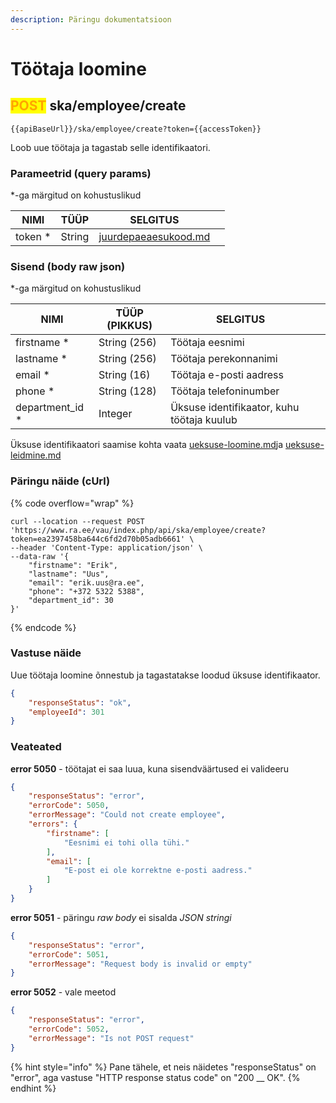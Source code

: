 ```yaml
---
description: Päringu dokumentatsioon
---
```


# Töötaja loomine

## <mark style="color:orange;">POST</mark> ska/employee/create

```
{{apiBaseUrl}}/ska/employee/create?token={{accessToken}}
```

Loob uue töötaja ja tagastab selle identifikaatori.

### Parameetrid (query params)

\*-ga märgitud on kohustuslikud

| NIMI     | TÜÜP   | SELGITUS                                                     |   |
| -------- | ------ | ------------------------------------------------------------ | - |
| token \* | String | [juurdepaeaesukood.md](../../juurdepaeaesukood.md "mention") |   |

### Sisend (body raw json)

\*-ga märgitud on kohustuslikud

| NIMI              | TÜÜP (PIKKUS) | SELGITUS                                   |   |
| ----------------- | ------------- | ------------------------------------------ | - |
| firstname \*      | String (256)  | Töötaja eesnimi                            |   |
| lastname \*       | String (256)  | Töötaja perekonnanimi                      |   |
| email \*          | String (16)   | Töötaja e-posti aadress                    |   |
| phone \*          | String (128)  | Töötaja telefoninumber                     |   |
| department\_id \* | Integer       | Üksuse identifikaator, kuhu töötaja kuulub |   |

Üksuse identifikaatori saamise kohta vaata [ueksuse-loomine.md](../ueksus/ueksuse-loomine.md "mention")ja [ueksuse-leidmine.md](../ueksus/ueksuse-leidmine.md "mention")

### Päringu näide (cUrl)

{% code overflow="wrap" %}
```shell
curl --location --request POST 'https://www.ra.ee/vau/index.php/api/ska/employee/create?token=ea2397458ba644c6fd2d70b05adb6661' \
--header 'Content-Type: application/json' \
--data-raw '{
    "firstname": "Erik",
    "lastname": "Uus",
    "email": "erik.uus@ra.ee",
    "phone": "+372 5322 5388",
    "department_id": 30
}'
```
{% endcode %}

### Vastuse näide

Uue töötaja loomine õnnestub ja tagastatakse loodud üksuse identifikaator.

```json
{
    "responseStatus": "ok",
    "employeeId": 301
}
```

### Veateated

**error 5050** - töötajat ei saa luua, kuna sisendväärtused ei valideeru&#x20;

```json
{
    "responseStatus": "error",
    "errorCode": 5050,
    "errorMessage": "Could not create employee",
    "errors": {
        "firstname": [
            "Eesnimi ei tohi olla tühi."
        ],
        "email": [
            "E-post ei ole korrektne e-posti aadress."
        ]
    }
}
```

**error 5051** - päringu _raw body_ ei sisalda _JSON_ _stringi_

```json
{
    "responseStatus": "error",
    "errorCode": 5051,
    "errorMessage": "Request body is invalid or empty"
}
```

**error 5052** - vale meetod

```json
{
    "responseStatus": "error",
    "errorCode": 5052,
    "errorMessage": "Is not POST request"
}
```

{% hint style="info" %}
Pane tähele, et neis näidetes "responseStatus" on "error", aga vastuse "HTTP response status code" on "200 __ OK".&#x20;
{% endhint %}
